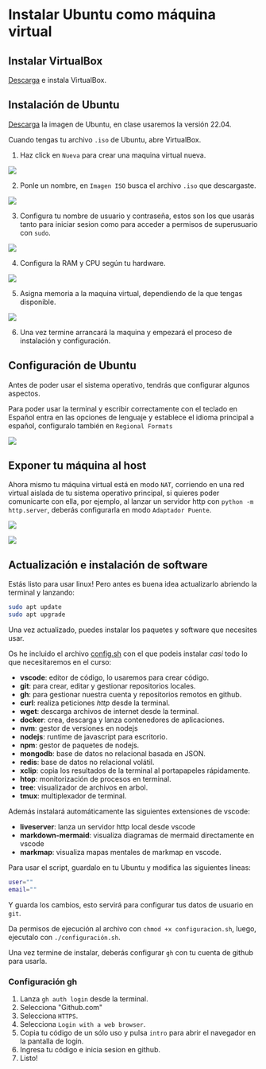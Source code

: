 # Instalar Ubuntu como máquina virtual

## Instalar VirtualBox

[Descarga](https://www.virtualbox.org/) e instala VirtualBox.

## Instalación de Ubuntu

[Descarga](https://releases.ubuntu.com/jammy/) la imagen de Ubuntu, en clase usaremos la versión 22.04.

Cuando tengas tu archivo `.iso` de Ubuntu, abre VirtualBox.

1. Haz click en `Nueva` para crear una maquina virtual nueva.

![](1.png)

2. Ponle un nombre, en `Imagen ISO` busca el archivo `.iso` que descargaste.

![](2.png)

3. Configura tu nombre de usuario y contraseña, estos son los que usarás tanto para iniciar sesion como para acceder a permisos de superusuario con `sudo`.

![](3.png)

4. Configura la RAM y CPU según tu hardware.

![](4.png)

5. Asigna memoria a la maquina virtual, dependiendo de la que tengas disponible.

![](5.png)

6. Una vez termine arrancará la maquina y empezará el proceso de instalación y configuración.

## Configuración de Ubuntu

Antes de poder usar el sistema operativo, tendrás que configurar algunos aspectos.

Para poder usar la terminal y escribir correctamente con el teclado en Español entra en las opciones de lenguaje y establece el idioma principal a español, configuralo también en `Regional Formats`

![](8.png)

## Exponer tu máquina al host

Ahora mismo tu máquina virtual está en modo `NAT`, corriendo en una red virtual aislada de tu sistema operativo principal, si quieres poder comunicarte con ella, por ejemplo, al lanzar un servidor http con `python -m http.server`, deberás configurarla en modo `Adaptador Puente`.

![](6.png)

![](7.png)

## Actualización e instalación de software

Estás listo para usar linux! Pero antes es buena idea actualizarlo abriendo la terminal y lanzando:

```bash
sudo apt update
sudo apt upgrade
```

Una vez actualizado, puedes instalar los paquetes y software que necesites usar.

Os he incluido el archivo [config.sh](https://github.com/diegondt/codebase-dam1/blob/main/instalar-linux/config.sh) con el que podeis instalar *casi* todo lo que necesitaremos en el curso:

- **vscode**: editor de código, lo usaremos para crear código.
- **git**: para crear, editar y gestionar repositorios locales.
- **gh**: para gestionar nuestra cuenta y repositorios remotos en github.
- **curl**: realiza peticiones *http* desde la terminal.
- **wget**: descarga archivos de internet desde la terminal.
- **docker**: crea, descarga y lanza contenedores de aplicaciones.
- **nvm**: gestor de versiones en nodejs
- **nodejs**: runtime de javascript para escritorio.
- **npm**: gestor de paquetes de nodejs.
- **mongodb**: base de datos no relacional basada en JSON.
- **redis**: base de datos no relacional volátil.
- **xclip**: copia los resultados de la terminal al portapapeles rápidamente.
- **htop**: monitorización de procesos en terminal.
- **tree**: visualizador de archivos en arbol.
- **tmux**: multiplexador de terminal.

Además instalará automáticamente las siguientes extensiones de vscode:

- **liveserver**: lanza un servidor http local desde vscode
- **markdown-mermaid**: visualiza diagramas de mermaid directamente en vscode
- **markmap**: visualiza mapas mentales de markmap en vscode.

Para usar el script, guardalo en tu Ubuntu y modifica las siguientes lineas:

```bash
user="" 
email=""
```

Y guarda los cambios, esto servirá para configurar tus datos de usuario en `git`.

Da permisos de ejecución al archivo con `chmod +x configuracion.sh`, luego, ejecutalo con `./configuración.sh`.

Una vez termine de instalar, deberás configurar `gh` con tu cuenta de github para usarla.

### Configuración gh

1. Lanza `gh auth login` desde la terminal.
2. Selecciona "Github.com"
3. Selecciona `HTTPS`.
4. Selecciona `Login with a web browser`.
5. Copia tu código de un sólo uso y pulsa `intro` para abrir el navegador en la pantalla de login.
6. Ingresa tu código e inicia sesion en github.
7. Listo!